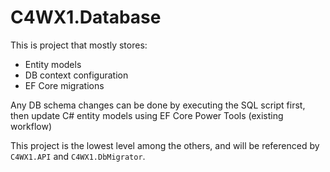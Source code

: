 # C4WX1.Database

This is project that mostly stores:
- Entity models
- DB context configuration
- EF Core migrations

Any DB schema changes can be done by executing the SQL script first, then update C# entity models using EF Core Power Tools (existing workflow)

This project is the lowest level among the others, and will be referenced by `C4WX1.API` and `C4WX1.DbMigrator`.